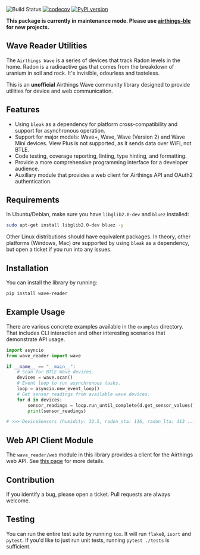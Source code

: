 ![Build Status](https://github.com/ztroop/wave-reader/workflows/Build%20Status/badge.svg)
[![codecov](https://codecov.io/gh/ztroop/wave-reader-utils/branch/master/graph/badge.svg?token=NG9H8YO1ID)](https://codecov.io/gh/ztroop/wave-reader-utils)
[![PyPI version](https://badge.fury.io/py/wave-reader.svg)](https://badge.fury.io/py/wave-reader)

**This package is currently in maintenance mode. Please use [airthings-ble](https://github.com/Airthings/airthings-ble) for new projects.**

## Wave Reader Utilities

The `Airthings Wave` is a series of devices that track Radon levels in the home. Radon is a radioactive
gas that comes from the breakdown of uranium in soil and rock. It's invisible, odourless and tasteless.

This is an **unofficial** Airthings Wave community library designed to provide utilities for device
and web communication.

## Features

- Using `bleak` as a dependency for platform cross-compatibility and support for asynchronous operation.
- Support for major models: Wave+, Wave, Wave (Version 2) and Wave Mini devices. View Plus is not supported, as it sends data over WiFi, not BTLE.
- Code testing, coverage reporting, linting, type hinting, and formatting.
- Provide a more comprehensive programming interface for a developer audience.
- Auxillary module that provides a web client for Airthings API and OAuth2 authentication.

## Requirements

In Ubuntu/Debian, make sure you have `libglib2.0-dev` and `bluez` installed:

```sh
sudo apt-get install libglib2.0-dev bluez -y
```

Other Linux distributions should have equivalent packages. In theory, other platforms
(Windows, Mac) _are_ supported by using `bleak` as a dependency, but open a ticket
if you run into any issues.

## Installation

You can install the library by running:

```sh
pip install wave-reader
```

## Example Usage

There are various concrete examples available in the `examples` directory. That includes
CLI interaction and other interesting scenarios that demonstrate API usage.

```python
import asyncio
from wave_reader import wave

if __name__ == "__main__":
    # Scan for BTLE Wave devices.
    devices = wave.scan()
    # Event loop to run asynchronous tasks.
    loop = asyncio.new_event_loop()
    # Get sensor readings from available wave devices.
    for d in devices:
        sensor_readings = loop.run_until_complete(d.get_sensor_values())
        print(sensor_readings)

# >>> DeviceSensors (humidity: 32.5, radon_sta: 116, radon_lta: 113 ...
```

## Web API Client Module

The `wave_reader/web` module in this library provides a client for the Airthings
web API. See [this page](./wave_reader/web/README.md) for more details.

## Contribution

If you identify a bug, please open a ticket. Pull requests are always welcome.

## Testing

You can run the entire test suite by running `tox`. It will run `flake8`, `isort` and `pytest`.
If you'd like to just run unit tests, running `pytest ./tests` is sufficient.
